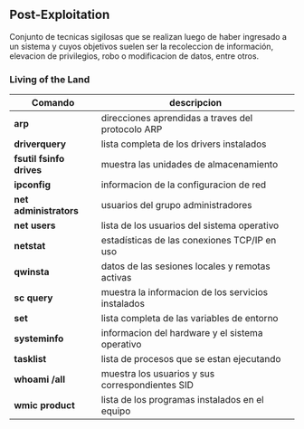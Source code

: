 ## Post-Exploitation

Conjunto de tecnicas sigilosas que se realizan luego de haber ingresado a un sistema y cuyos objetivos suelen ser la recoleccion de información, elevacion de privilegios, robo o modificacion de datos, entre otros.


### Living of the Land
| Comando | descripcion |
|--|--|
|__arp__| direcciones aprendidas a traves del protocolo ARP |
|__driverquery__ | lista completa de los drivers instalados |
|__fsutil fsinfo drives__ | muestra las unidades de almacenamiento |
|__ipconfig__ | informacion de la configuracion de red |
|__net administrators__ | usuarios del grupo administradores |
|__net users__ | lista de los usuarios del sistema operativo |
|__netstat__| estadísticas de las conexiones TCP/IP en uso |
|__qwinsta__| datos de las sesiones locales y remotas activas |
|__sc query__ | muestra la informacion de los servicios instalados |
|__set__ | lista completa de las variables de entorno |
|__systeminfo__ | informacion del hardware y el sistema operativo |
|__tasklist__ | lista de procesos que se estan ejecutando |
|__whoami /all__ | muestra los usuarios y sus correspondientes SID |
|__wmic product__ | lista de los programas instalados en el equipo |